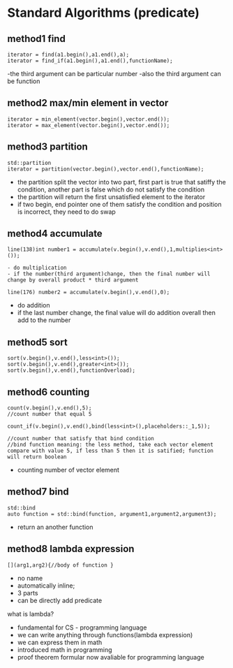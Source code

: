 # Standard Algorithms (predicate)

## method1 find 
```
iterator = find(a1.begin(),a1.end(),a); 
iterator = find_if(a1.begin(),a1.end(),functionName); 
```
-the third argument can be particular number
-also the third argument can be function 


## method2 max/min element in vector 
```
iterator = min_element(vector.begin(),vector.end()); 
iterator = max_element(vector.begin(),vector.end()); 
```

## method3 partition 
```
std::partition 
iterator = partition(vector.begin(),vector.end(),functionName); 
```
- the  partition split the vector into two part, first part is true that satiffy the condition, another part is false which do not satisfy the condition 
- the partition will return the first unsatisfied element to the iterator 
- if two begin, end pointer one of them satisfy the condition and position is incorrect, they need to do swap 


## method4 accumulate 
```
line(138)int number1 = accumulate(v.begin(),v.end(),1,multiplies<int>()); 
```
	- do multiplication 
	- if the number(third argument)change, then the final number will change by overall product * third argument 
```
line(176) number2 = accumulate(v.begin(),v.end(),0); 
```
- do addition
- if the last number change, the final value will do addition overall then add to the number


## method5 sort 
```
sort(v.begin(),v.end(),less<int>()); 
sort(v.begin(),v.end(),greater<int>()); 
sort(v.begin(),v.end(),functionOverload);
```

## method6 counting 
```
count(v.begin(),v.end(),5); 
//count number that equal 5 

count_if(v.begin(),v.end(),bind(less<int>(),placeholders::_1,5)); 

//count number that satisfy that bind condition 
//bind function meaning: the less method, take each vector element compare with value 5, if less than 5 then it is satified; function will return boolean 
```
- counting number of vector element 

## method7 bind 
```
std::bind
auto function = std::bind(function, argument1,argument2,argument3); 
```
- return an another function 

## method8 lambda expression 
```
[](arg1,arg2){//body of function }
```
- no name 
- automatically inline; 
- 3 parts 
- can be directly add predicate 

what is lambda? 
- fundamental for CS - programming language 
- we can write anything through functions(lambda expression)
- we can express them in math 
- introduced math in programming 
- proof theorem formular now avaliable for programming language 


